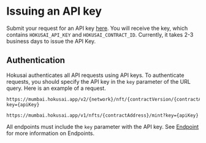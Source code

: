 # Issuing an API key

Submit your request for an API key [here](https://0xhokusai.notion.site/Hokusai-API-Application-form-a6d8118d416b41d88632396e3156cddb). You will receive the key, which contains `HOKUSAI_API_KEY` and `HOKUSAI_CONTRACT_ID`. Currently, it takes 2-3 business days to issue the API Key. 

## Authentication
Hokusai authenticates all API requests using API keys. 
To authenticate requests, you should specify the API key in the `key` parameter of the URL query.
Here is an example of a request.

<!--
type: tab
title: v2
-->

```:bash
https://mumbai.hokusai.app/v2/{network}/nft/{contractVersion/{contractAddress}/mint?key={apiKey}
```

<!--
type: tab
title: v1
-->

```:bash
https://mumbai.hokusai.app/v1/nfts/{contractAddress}/mint?key={apiKey}
```

<!-- type: tab-end -->

All endpoints must include the `key` parameter with the API key.
See [Endpoint](endpoint.md) for more information on Endpoints.
